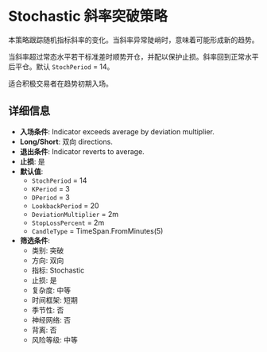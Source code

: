 # Stochastic 斜率突破策略

本策略跟踪随机指标斜率的变化。当斜率异常陡峭时，意味着可能形成新的趋势。

当斜率超过常态水平若干标准差时顺势开仓，并配以保护止损。斜率回到正常水平后平仓。默认 `StochPeriod` = 14。

适合积极交易者在趋势初期入场。
## 详细信息

- **入场条件**: Indicator exceeds average by deviation multiplier.
- **Long/Short**: 双向 directions.
- **退出条件**: Indicator reverts to average.
- **止损**: 是
- **默认值**:
  - `StochPeriod` = 14
  - `KPeriod` = 3
  - `DPeriod` = 3
  - `LookbackPeriod` = 20
  - `DeviationMultiplier` = 2m
  - `StopLossPercent` = 2m
  - `CandleType` = TimeSpan.FromMinutes(5)
- **筛选条件**:
  - 类别: 突破
  - 方向: 双向
  - 指标: Stochastic
  - 止损: 是
  - 复杂度: 中等
  - 时间框架: 短期
  - 季节性: 否
  - 神经网络: 否
  - 背离: 否
  - 风险等级: 中等
